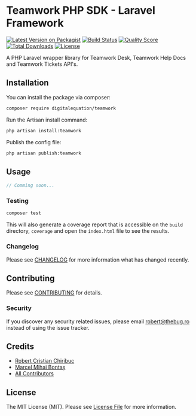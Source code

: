 # Teamwork PHP SDK - Laravel Framework

[![Latest Version on Packagist](https://img.shields.io/packagist/v/digitalequation/teamwork.svg?style=flat-square)](https://packagist.org/packages/digitalequation/teamwork)
[![Build Status](https://img.shields.io/travis/digitalequation/teamwork/master.svg?style=flat-square)](https://travis-ci.org/digitalequation/teamwork)
[![Quality Score](https://img.shields.io/scrutinizer/g/digitalequation/teamwork.svg?style=flat-square)](https://scrutinizer-ci.com/g/digitalequation/teamwork)
[![Total Downloads](https://img.shields.io/packagist/dt/digitalequation/teamwork.svg?style=flat-square)](https://packagist.org/packages/digitalequation/teamwork)
[![License](https://img.shields.io/packagist/l/digitalequation/teamwork.svg?style=flat-square)](https://github.com/digitalequation/php-dump/blob/master/LICENSE.md)

A PHP Laravel wrapper library for Teamwork Desk, Teamwork Help Docs and Teamwork Tickets API's.

## Installation

You can install the package via composer:
```bash
composer require digitalequation/teamwork
```

Run the Artisan install command:
```bash
php artisan install:teamwork
```

Publish the config file:
```bash
php artisan publish:teamwork
```

## Usage

``` php
// Comming soon...
```

### Testing
``` bash
composer test
```
This will also generate a coverage report that is accessible on the `build` directory, `coverage` and open the `index.html` file to see the results.

### Changelog

Please see [CHANGELOG](CHANGELOG.md) for more information what has changed recently.

## Contributing

Please see [CONTRIBUTING](CONTRIBUTING.md) for details.

### Security

If you discover any security related issues, please email robert@thebug.ro instead of using the issue tracker.

## Credits

- [Robert Cristian Chiribuc](https://github.com/chiribuc)
- [Marcel Mihai Bontaș](https://github.com/kirov117)
- [All Contributors](../../contributors)

## License

The MIT License (MIT). Please see [License File](LICENSE.md) for more information.
